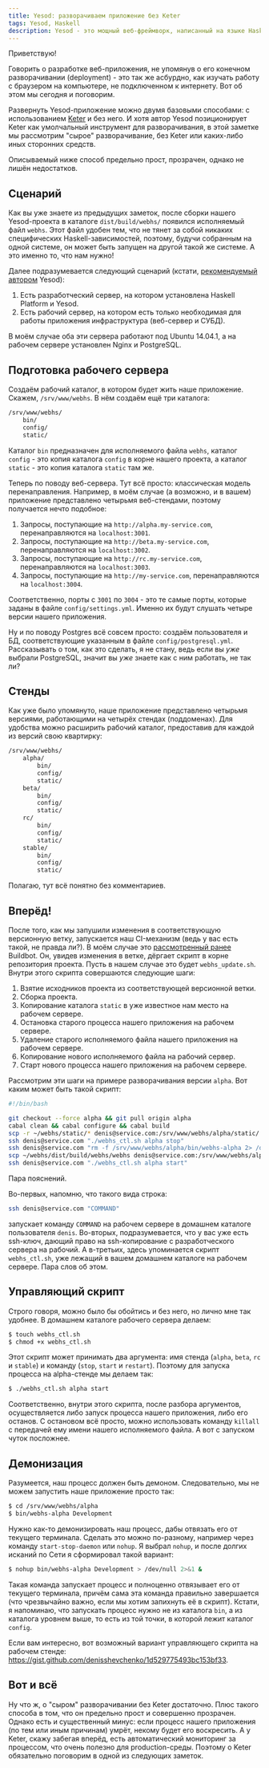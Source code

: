 ```yaml
---
title: Yesod: разворачиваем приложение без Keter
tags: Yesod, Haskell
description: Yesod - это мощный веб-фреймворк, написанный на языке Haskell. Сегодня поговорим о разворачивании нашего приложения без использования Keter.
---
```


Приветствую!

Говорить о разработке веб-приложения, не упомянув о его конечном разворачивании (deployment) - это так же асбурдно, как изучать работу с браузером на компьютере, не подключенном к интернету. Вот об этом мы сегодня и поговорим.

Развернуть Yesod-приложение можно двумя базовыми способами: с использованием [Keter](https://github.com/snoyberg/keter/) и без него. И хотя автор Yesod позиционирует Keter как умолчальный инструмент для разворачивания, в этой заметке мы рассмотрим "сырое" разворачивание, без Keter или каких-либо иных сторонних средств.

Описываемый ниже способ предельно прост, прозрачен, однако не лишён недостатков.

## Сценарий

Как вы уже знаете из предыдущих заметок, после сборки нашего Yesod-проекта в каталоге `dist/build/webhs/` появился исполняемый файл `webhs`. Этот файл удобен тем, что не тянет за собой никаких специфических Haskell-зависимостей, поэтому, будучи собранным на одной системе, он может быть запущен на другой такой же системе. А это именно то, что нам нужно!

Далее подразумевается следующий сценарий (кстати, [рекомендуемый автором](http://www.yesodweb.com/book/deploying-your-webapp#deploying-your-webapp_compiling) Yesod):

1. Есть разработческий сервер, на котором установлена Haskell Platform и Yesod.
2. Есть рабочий сервер, на котором есть только необходимая для работы приложения инфраструктура (веб-сервер и СУБД).

В моём случае оба эти сервера работают под Ubuntu 14.04.1, а на рабочем сервере установлен Nginx и PostgreSQL.

## Подготовка рабочего сервера

Создаём рабочий каталог, в котором будет жить наше приложение. Скажем, `/srv/www/webhs`. В нём создаём ещё три каталога:

```bash
/srv/www/webhs/
    bin/
    config/
    static/
```

Каталог `bin` предназначен для исполняемого файла `webhs`, каталог `config` - это копия каталога `config` в корне нашего проекта, а каталог `static` - это копия каталога `static` там же.

Теперь по поводу веб-сервера. Тут всё просто: классическая модель перенаправления. Например, в моём случае (а возможно, и в вашем) приложение представлено четырьмя веб-стендами, поэтому получается нечто подобное:

1. Запросы, поступающие на `http://alpha.my-service.com`, перенаправляются на `localhost:3001`.
2. Запросы, поступающие на `http://beta.my-service.com`, перенаправляются на `localhost:3002`.
3. Запросы, поступающие на `http://rc.my-service.com`, перенаправляются на `localhost:3003`.
4. Запросы, поступающие на `http://my-service.com`, перенаправляются на `localhost:3004`.

Соответственно, порты с `3001` по `3004` - это те самые порты, которые заданы в файле `config/settings.yml`. Именно их будут слушать четыре версии нашего приложения.

Ну и по поводу Postgres всё совсем просто: создаём пользователя и БД, соответствующие указанным в файле `config/postgresql.yml`. Рассказывать о том, как это сделать, я не стану, ведь если вы _уже_ выбрали PostgreSQL, значит вы _уже_ знаете как с ним работать, не так ли?

## Стенды

Как уже было упомянуто, наше приложение представлено четырьмя версиями, работающими на четырёх стендах (поддоменах). Для удобства можно расширить рабочий каталог, предоставив для каждой из версий свою квартирку:

```bash
/srv/www/webhs/
    alpha/
        bin/
        config/
        static/
    beta/
        bin/
        config/
        static/
    rc/
        bin/
        config/
        static/
    stable/
        bin/
        config/
        static/
```

Полагаю, тут всё понятно без комментариев.

## Вперёд!

После того, как мы запушили изменения в соответствующую версионную ветку, запускается наш CI-механизм (ведь у вас есть такой, не правда ли?). В моём случае это [рассмотренный ранее](http://blog.dshevchenko.biz/2014/12/13/buildbot-hello-world.html) Buildbot. Он, увидев изменения в ветке, дёргает скрипт в корне репозитория проекта. Пусть в нашем случае это будет `webhs_update.sh`. Внутри этого скрипта совершаются следующие шаги:

1. Взятие исходников проекта из соответствующей версионной ветки.
2. Сборка проекта.
3. Копирование каталога `static` в уже известное нам место на рабочем сервере.
4. Остановка старого процесса нашего приложения на рабочем сервере.
5. Удаление старого исполняемого файла нашего приложения на рабочем сервере. 
6. Копирование нового исполняемого файла на рабочий сервер.
7. Старт нового процесса нашего приложения на рабочем сервере.

Рассмотрим эти шаги на примере разворачивания версии `alpha`. Вот каким может быть такой скрипт:

```bash
#!/bin/bash

git checkout --force alpha && git pull origin alpha
cabal clean && cabal configure && cabal build
scp -r ~/webhs/static/* denis@service.com:/srv/www/webhs/alpha/static/
ssh denis@service.com "./webhs_ctl.sh alpha stop"
ssh denis@service.com "rm -f /srv/www/webhs/alpha/bin/webhs-alpha 2> /dev/null"
scp ~/webhs/dist/build/webhs/webhs denis@service.com:/srv/www/webhs/alpha/bin/webhs-alpha
ssh denis@service.com "./webhs_ctl.sh alpha start"
```

Пара пояснений.

Во-первых, напомню, что такого вида строка:

```bash
ssh denis@service.com "COMMAND"
```

запускает команду `COMMAND` на рабочем сервере в домашнем каталоге пользователя `denis`. Во-вторых, подразумевается, что у вас уже есть ssh-ключ, дающий право на ssh-копирование с разработческого сервера на рабочий. А в-третьих, здесь упоминается скрипт `webhs_ctl.sh`, уже лежащий в вашем домашнем каталоге на рабочем сервере. Пара слов об этом.

## Управляющий скрипт

Строго говоря, можно было бы обойтись и без него, но лично мне так удобнее. В домашнем каталоге рабочего сервера делаем:

```bash
$ touch webhs_ctl.sh
$ chmod +x webhs_ctl.sh
```

Этот скрипт может принимать два аргумента: имя стенда (`alpha`, `beta`, `rc` и `stable`) и команду (`stop`, `start` и `restart`). Поэтому для запуска процесса на alpha-стенде мы делаем так:

```bash
$ ./webhs_ctl.sh alpha start
```

Соответственно, внутри этого скрипта, после разбора аргументов, осуществляется либо запуск процесса нашего приложения, либо его останов. С остановом всё просто, можно использовать команду `killall` с передачей ему имени нашего исполняемого файла. А вот с запуском чуток посложнее.

## Демонизация

Разумеется, наш процесс должен быть демоном. Следовательно, мы не можем запустить наше приложение просто так:

```bash
$ cd /srv/www/webhs/alpha
$ bin/webhs-alpha Development
```

Нужно как-то демонизировать наш процесс, дабы отвязать его от текущего терминала. Сделать это можно по-разному, например через команду `start-stop-daemon` или `nohup`. Я выбрал `nohup`, и после долгих исканий по Сети я сформировал такой вариант:

```bash
$ nohup bin/webhs-alpha Development > /dev/null 2>&1 &
```

Такая команда запускает процесс и полноценно отвязывает его от текущего терминала, причём сама эта команда правильно завершается (что чрезвычайно важно, если мы хотим запихнуть её в скрипт). Кстати, я напоминаю, что запускать процесс нужно не из каталога `bin`, а из каталога уровнем выше, то есть из той точки, в которой лежит каталог `config`.

Если вам интересно, вот возможный вариант управляющего скрипта на рабочем стенде: https://gist.github.com/denisshevchenko/1d529775493bc153bf33.

## Вот и всё

Ну что ж, о "сыром" разворачивании без Keter достаточно. Плюс такого способа в том, что он предельно прост и совершенно прозрачен. Однако есть и существенный минус: если процесс нашего приложения (по тем или иным причинам) умрёт, некому будет его воскресить. А у Keter, скажу забегая вперёд, есть автоматический мониторинг за процессом, что очень полезно для production-среды. Поэтому о Keter обязательно поговорим в одной из следующих заметок.

